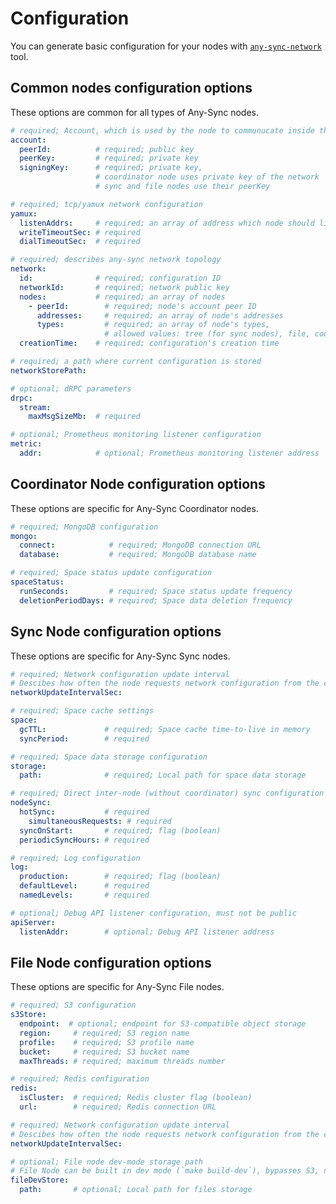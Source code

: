 # Configuration

You can generate basic configuration for your nodes with [`any-sync-network`](https://github.com/anyproto/any-sync-tools/tree/main/any-sync-network) tool.

## Common nodes configuration options

These options are common for all types of Any-Sync nodes.

```yaml
# required; Account, which is used by the node to communucate inside the network 
account: 
  peerId:          # required; public key
  peerKey:         # required; private key
  signingKey:      # required; private key, 
                   # coordinator node uses private key of the network
                   # sync and file nodes use their peerKey

# required; tcp/yamux network configuration
yamux:
  listenAddrs:     # required; an array of address which node should listen
  writeTimeoutSec: # required
  dialTimeoutSec:  # required

# required; describes any-sync network topology
network:
  id:              # required; configuration ID
  networkId:       # required; network public key
  nodes:           # required; an array of nodes
    - peerId:        # required; node's account peer ID
      addresses:     # required; an array of node's addresses
      types:         # required; an array of node's types,
                     # allowed values: tree (for sync nodes), file, coordinator
  creationTime:    # required; configuration's creation time

# required; a path where current configuration is stored
networkStorePath: 

# optional; dRPC parameters
drpc:
  stream:
    maxMsgSizeMb:  # required

# optional; Prometheus monitoring listener configuration
metric:
  addr:            # optional; Prometheus monitoring listener address
```

## Coordinator Node configuration options

These options are specific for Any-Sync Coordinator nodes.

```yaml
# required; MongoDB configuration
mongo:
  connect:            # required; MongoDB connection URL
  database:           # required; MongoDB database name

# required; Space status update configuration
spaceStatus:
  runSeconds:         # required; Space status update frequency
  deletionPeriodDays: # required; Space data deletion frequency
  ```

## Sync Node configuration options

These options are specific for Any-Sync Sync nodes.

```yaml
# required; Network configuration update interval
# Descibes how often the node requests network configuration from the coordinator node
networkUpdateIntervalSec: 

# required; Space cache settings
space:
  gcTTL:             # required; Space cache time-to-live in memory
  syncPeriod:        # required

# required; Space data storage configuration
storage:
  path:              # required; Local path for space data storage

# required; Direct inter-node (without coordinator) sync configuration
nodeSync:
  hotSync:           # required
    simultaneousRequests: # required
  syncOnStart:       # required; flag (boolean)
  periodicSyncHours: # required

# required; Log configuration
log:
  production:        # required; flag (boolean)
  defaultLevel:      # required
  namedLevels:       # required

# optional; Debug API listener configuration, must not be public
apiServer:
  listenAddr:        # optional; Debug API listener address
```

## File Node configuration options

These options are specific for Any-Sync File nodes.

```yaml
# required; S3 configuration
s3Store:
  endpoint:  # optional; endpoint for S3-compatible object storage
  region:     # required; S3 region name
  profile:    # required; S3 profile name
  bucket:     # required; S3 bucket name
  maxThreads: # required; maximum threads number

# required; Redis configuration
redis:
  isCluster:  # required; Redis cluster flag (boolean)
  url:        # required; Redis connection URL

# required; Network configuration update interval
# Descibes how often the node requests network configuration from the coordinator node
networkUpdateIntervalSec:

# optional; File node dev-mode storage path
# File Node can be built in dev mode (`make build-dev`), bypasses S3, not reliable
fileDevStore:
  path:       # optional; Local path for files storage
```
